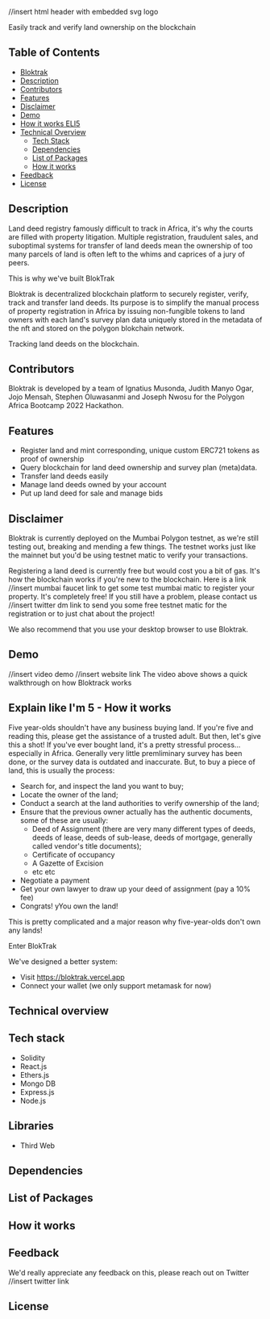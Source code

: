 //insert html header with embedded svg logo
<p>Easily track and verify land ownership on the blockchain</p>


## Table of Contents
- [Bloktrak](bloktrak-logo)
- [Description](description)
- [Contributors](contributors)
- [Features](features)
- [Disclaimer](disclaimer)
- [Demo](demo)
- [How it works ELI5](eli5)
- [Technical Overview](technical-overview)
  - [Tech Stack](tech-stack)
  - [Dependencies](dependencies)
  - [List of Packages](list-of-packages)
  - [How it works](how-it-works)
- [Feedback](feedback)
- [License](license)


## Description
Land deed registry famously difficult to track in Africa, it's why the courts are filled with property litigation. Multiple registration, fraudulent sales, and suboptimal systems for transfer of land deeds mean the ownership of too many parcels of land is often left to the whims and caprices of a jury of peers.

This is why we've built BlokTrak

Bloktrak is  decentralized blockchain platform to securely register, verify, track and transfer land deeds. Its purpose is to simplify the manual process of property registration in Africa by issuing non-fungible tokens to land owners with each land's survey plan data uniquely stored in the metadata of the nft and stored on the polygon blokchain network.

Tracking land deeds on the blockchain.


## Contributors
Bloktrak is developed by a team of Ignatius Musonda, Judith Manyo Ogar, Jojo Mensah, Stephen Oluwasanmi and Joseph Nwosu for the Polygon Africa Bootcamp 2022 Hackathon.


## Features
- Register land and mint corresponding, unique custom ERC721 tokens as proof of ownership
- Query blockchain for land deed ownership and survey plan (meta)data.
- Transfer land deeds easily
- Manage land deeds owned by your account
- Put up land deed for sale and manage bids


## Disclaimer
Bloktrak is currently deployed on the Mumbai Polygon testnet, as we're still testing out, breaking and mending a few things. The testnet works just like the mainnet but you'd be using testnet matic to verify your transactions.

Registering a land deed is currently free but would cost you a bit of gas. It's how the blockchain works if you're new to the blockchain. Here is a link
//insert mumbai faucet link
to get some test mumbai matic to register your property. It's completely free! If you still have a problem, please contact us
//insert twitter dm link
to send you some free testnet matic for the registration or to just chat about the project!

We also recommend that you use your desktop browser to use Bloktrak.


## Demo
//insert video demo
//insert website link
The video above shows a quick walkthrough on how Bloktrack works

## Explain like I'm 5 - How it works
Five year-olds shouldn't have any business buying land. If you're five and reading this, please get the assistance of a trusted adult. But then, let's give this a shot! If you've ever bought land, it's a pretty stressful process... especially in Africa. Generally very little premliminary survey has been done, or the survey data is outdated and inaccurate. But, to buy a piece of land, this is usually the process:
- Search for, and inspect the land you want to buy;
- Locate the owner of the land;
- Conduct a search at the land authorities to verify ownership of the land;
- Ensure that the previous owner actually has the authentic documents, some of these are usually:
  - Deed of Assignment (there are very many different types of deeds, deeds of lease, deeds of sub-lease, deeds of mortgage, generally called vendor's title documents);
  - Certificate of occupancy
  - A Gazette of Excision
  - etc etc
- Negotiate a payment
- Get your own lawyer to draw up your deed of assignment (pay a 10% fee)
- Congrats! yYou own the land!

This is pretty complicated and a major reason why five-year-olds don't own any lands!

Enter BlokTrak

We've designed a better system:

- Visit https://bloktrak.vercel.app
- Connect your wallet (we only support metamask for now)


## Technical overview


## Tech stack
- Solidity
- React.js
- Ethers.js 
- Mongo DB
- Express.js
- Node.js


## Libraries
- Third Web


## Dependencies


## List of Packages


## How it works


## Feedback
We'd really appreciate any feedback on this, please reach out on Twitter //insert twitter link


## License